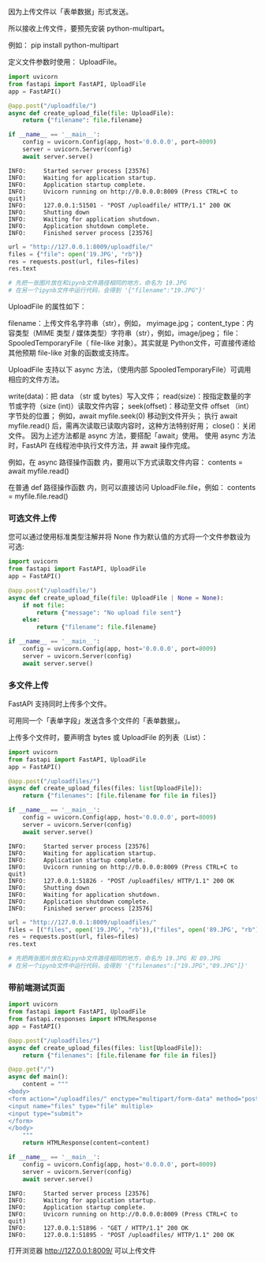 因为上传文件以「表单数据」形式发送。

所以接收上传文件，要预先安装 python-multipart。

例如： pip install python-multipart

定义文件参数时使用： UploadFile。

```python
import uvicorn
from fastapi import FastAPI, UploadFile
app = FastAPI()

@app.post("/uploadfile/")
async def create_upload_file(file: UploadFile):
    return {"filename": file.filename}

if __name__ == '__main__':
    config = uvicorn.Config(app, host='0.0.0.0', port=8009)
    server = uvicorn.Server(config)
    await server.serve()
```
```log
INFO:     Started server process [23576]
INFO:     Waiting for application startup.
INFO:     Application startup complete.
INFO:     Uvicorn running on http://0.0.0.0:8009 (Press CTRL+C to quit)
INFO:     127.0.0.1:51501 - "POST /uploadfile/ HTTP/1.1" 200 OK
INFO:     Shutting down
INFO:     Waiting for application shutdown.
INFO:     Application shutdown complete.
INFO:     Finished server process [23576]
```
```python
url = "http://127.0.0.1:8009/uploadfile/"
files = {"file": open('19.JPG', "rb")}
res = requests.post(url, files=files)
res.text

# 先把一张图片放在和ipynb文件路径相同的地方，命名为 19.JPG
# 在另一个ipynb文件中运行代码，会得到 '{"filename":"19.JPG"}'
```

UploadFile 的属性如下：

filename：上传文件名字符串（str），例如， myimage.jpg；
content_type：内容类型（MIME 类型 / 媒体类型）字符串（str），例如，image/jpeg；
file： SpooledTemporaryFile（ file-like 对象）。其实就是 Python文件，可直接传递给其他预期 file-like 对象的函数或支持库。

UploadFile 支持以下 async 方法，（使用内部 SpooledTemporaryFile）可调用相应的文件方法。

write(data)：把 data （str 或 bytes）写入文件；
read(size)：按指定数量的字节或字符（size (int)）读取文件内容；
seek(offset)：移动至文件 offset （int）字节处的位置；
例如，await myfile.seek(0) 移动到文件开头；
执行 await myfile.read() 后，需再次读取已读取内容时，这种方法特别好用；
close()：关闭文件。
因为上述方法都是 async 方法，要搭配「await」使用。
使用 async 方法时，FastAPI 在线程池中执行文件方法，并 await 操作完成。

例如，在 async 路径操作函数 内，要用以下方式读取文件内容：
contents = await myfile.read()

在普通 def 路径操作函数 内，则可以直接访问 UploadFile.file，例如：
contents = myfile.file.read()

### 可选文件上传
您可以通过使用标准类型注解并将 None 作为默认值的方式将一个文件参数设为可选:

```python
import uvicorn
from fastapi import FastAPI, UploadFile
app = FastAPI()

@app.post("/uploadfile/")
async def create_upload_file(file: UploadFile | None = None):
    if not file:
        return {"message": "No upload file sent"}
    else:
        return {"filename": file.filename}

if __name__ == '__main__':
    config = uvicorn.Config(app, host='0.0.0.0', port=8009)
    server = uvicorn.Server(config)
    await server.serve()
```

### 多文件上传
FastAPI 支持同时上传多个文件。

可用同一个「表单字段」发送含多个文件的「表单数据」。

上传多个文件时，要声明含 bytes 或 UploadFile 的列表（List）：

```python
import uvicorn
from fastapi import FastAPI, UploadFile
app = FastAPI()

@app.post("/uploadfiles/")
async def create_upload_files(files: list[UploadFile]):
    return {"filenames": [file.filename for file in files]}

if __name__ == '__main__':
    config = uvicorn.Config(app, host='0.0.0.0', port=8009)
    server = uvicorn.Server(config)
    await server.serve()
```
```log
INFO:     Started server process [23576]
INFO:     Waiting for application startup.
INFO:     Application startup complete.
INFO:     Uvicorn running on http://0.0.0.0:8009 (Press CTRL+C to quit)
INFO:     127.0.0.1:51826 - "POST /uploadfiles/ HTTP/1.1" 200 OK
INFO:     Shutting down
INFO:     Waiting for application shutdown.
INFO:     Application shutdown complete.
INFO:     Finished server process [23576]
```
```python
url = "http://127.0.0.1:8009/uploadfiles/"
files = [("files", open('19.JPG', "rb")),("files", open('89.JPG', "rb"))]
res = requests.post(url, files=files)
res.text

# 先把两张图片放在和ipynb文件路径相同的地方，命名为 19.JPG 和 89.JPG
# 在另一个ipynb文件中运行代码，会得到 '{"filenames":["19.JPG","89.JPG"]}'
```

### 带前端测试页面
```python
import uvicorn
from fastapi import FastAPI, UploadFile
from fastapi.responses import HTMLResponse
app = FastAPI()

@app.post("/uploadfiles/")
async def create_upload_files(files: list[UploadFile]):
    return {"filenames": [file.filename for file in files]}

@app.get("/")
async def main():
    content = """
<body>
<form action="/uploadfiles/" enctype="multipart/form-data" method="post">
<input name="files" type="file" multiple>
<input type="submit">
</form>
</body>
    """
    return HTMLResponse(content=content)

if __name__ == '__main__':
    config = uvicorn.Config(app, host='0.0.0.0', port=8009)
    server = uvicorn.Server(config)
    await server.serve()
```
```log
INFO:     Started server process [23576]
INFO:     Waiting for application startup.
INFO:     Application startup complete.
INFO:     Uvicorn running on http://0.0.0.0:8009 (Press CTRL+C to quit)
INFO:     127.0.0.1:51896 - "GET / HTTP/1.1" 200 OK
INFO:     127.0.0.1:51895 - "POST /uploadfiles/ HTTP/1.1" 200 OK
```
打开浏览器 http://127.0.0.1:8009/ 可以上传文件
